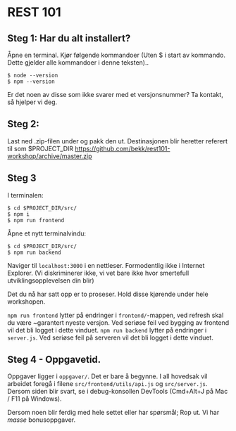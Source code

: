 # REST 101

## Steg 1: Har du alt installert?

Åpne en terminal. Kjør følgende kommandoer (Uten $ i start av kommando. Dette gjelder alle kommandoer i denne teksten)..
```
$ node --version
$ npm --version
```

Er det noen av disse som ikke svarer med et versjonsnummer? Ta kontakt, så hjelper vi deg.

## Steg 2:
Last ned .zip-filen under og pakk den ut. Destinasjonen blir heretter referert til som $PROJECT_DIR
https://github.com/bekk/rest101-workshop/archive/master.zip

## Steg 3

I terminalen:
```
$ cd $PROJECT_DIR/src/
$ npm i
$ npm run frontend
```

Åpne et nytt terminalvindu:
```
$ cd $PROJECT_DIR/src/
$ npm run backend
```

Naviger til `localhost:3000` i en nettleser. Formodentlig ikke i Internet Explorer. (Vi diskriminerer ikke, vi vet bare ikke hvor smertefull utviklingsopplevelsen din blir)

Det du nå har satt opp er to proseser. Hold disse kjørende under hele workshopen.

`npm run frontend` lytter på endringer i `frontend/`-mappen, ved refresh skal du være ~garantert nyeste versjon. Ved seriøse feil ved bygging av frontend vil det bli logget i dette vinduet.
`npm run backend` lytter på endringer i `server.js`. Ved seriøse feil på serveren vil det bli logget i dette vinduet.

## Steg 4 - Oppgavetid.
Oppgaver ligger i `oppgaver/`. Det er bare å begynne. I all hovedsak vil arbeidet foregå i filene `src/frontend/utils/api.js` og `src/server.js`.
Dersom siden blir svart, se i debug-konsollen DevTools (Cmd+Alt+J på Mac / F11 på Windows). 

Dersom noen blir ferdig med hele settet eller har spørsmål; Rop ut. Vi har *masse* bonusoppgaver.
